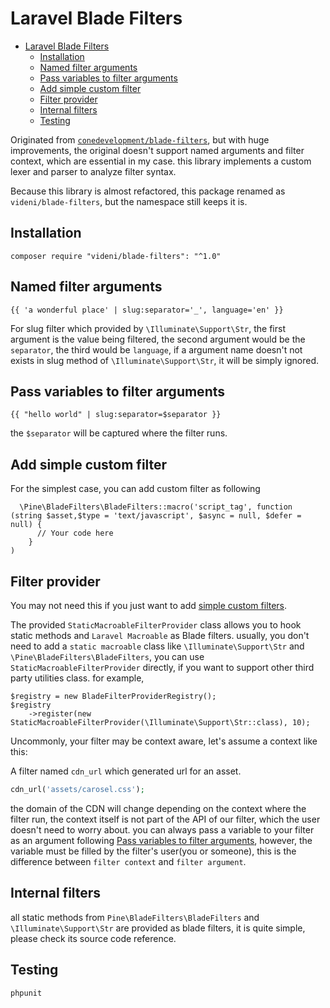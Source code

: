 Laravel Blade Filters
======================

- [Laravel Blade Filters](#laravel-blade-filters)
  - [Installation](#installation)
  - [Named filter arguments](#named-filter-arguments)
  - [Pass variables to filter arguments](#pass-variables-to-filter-arguments)
  - [Add simple custom filter](#add-simple-custom-filter)
  - [Filter provider](#filter-provider)
  - [Internal filters](#internal-filters)
  - [Testing](#testing)

Originated from [`conedevelopment/blade-filters`](https://github.com/conedevelopment/blade-filters), but with huge improvements, the original doesn't support named arguments and filter context, which are essential in my case. this library implements a custom lexer and parser to analyze filter syntax. 

Because this library is almost refactored, this package renamed as `videni/blade-filters`, but the namespace still keeps it is.

## Installation

```
composer require "videni/blade-filters": "^1.0"
```

## Named filter arguments

```
{{ 'a wonderful place' | slug:separator='_', language='en' }}
```

For slug filter which provided by `\Illuminate\Support\Str`, the first argument is the value being filtered, the second argument would be the `separator`, the third would be `language`, if a argument name doesn't not exists in slug method of `\Illuminate\Support\Str`, it will be simply ignored.


## Pass variables to filter arguments

```
{{ "hello world" | slug:separator=$separator }}
```

the `$separator` will be captured where the filter runs.

## Add simple custom filter

For the simplest case, you can add custom filter  as following
```
  \Pine\BladeFilters\BladeFilters::macro('script_tag', function (string $asset,$type = 'text/javascript', $async = null, $defer = null) {
      // Your code here
    }
)
```

## Filter provider

You may not need this if you just want to add [simple custom filters](#add-simple-custom-filter). 

The provided `StaticMacroableFilterProvider` class allows you to hook static methods and `Laravel Macroable` as Blade filters. usually, you don't need to add a `static macroable` class like  `\Illuminate\Support\Str` and `\Pine\BladeFilters\BladeFilters`, you can use `StaticMacroableFilterProvider` directly, if you want to support other third party utilities class. for example,

```
$registry = new BladeFilterProviderRegistry();
$registry
    ->register(new StaticMacroableFilterProvider(\Illuminate\Support\Str::class), 10);
```

Uncommonly, your filter may be context aware, let's assume a context like this:

A filter named `cdn_url` which generated url for an asset. 
```php
cdn_url('assets/carosel.css');
```
the domain of the CDN will change depending on the context where the filter run, the context itself is not part of the API of our filter, which the user doesn't need to worry about. you can always pass a variable to your filter as an argument following [Pass variables to filter arguments](#pass-variables-to-filter-arguments), however, the variable must be filled by the filter's user(you or someone), this is the difference between `filter context` and `filter argument`. 

## Internal filters

all static methods from `Pine\BladeFilters\BladeFilters` and `\Illuminate\Support\Str` are provided as blade filters, it is quite simple, please check its source code reference.


## Testing

```
phpunit
```
